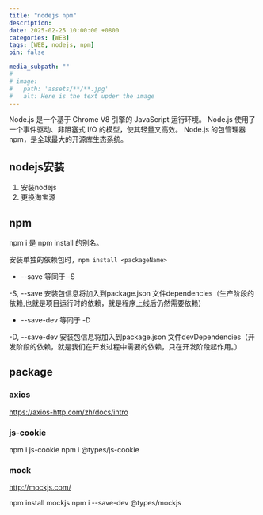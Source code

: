```yaml
---
title: "nodejs npm"
description: 
date: 2025-02-25 10:00:00 +0800
categories: [WEB]
tags: [WEB, nodejs, npm]
pin: false

media_subpath: ""
#
# image:
#   path: 'assets/**/**.jpg'
#   alt: Here is the text upder the image
---
```


Node.js 是一个基于 Chrome V8 引擎的 JavaScript 运行环境。 Node.js 使用了一个事件驱动、非阻塞式 I/O 的模型，使其轻量又高效。 Node.js 的包管理器 npm，是全球最大的开源库生态系统。

## nodejs安装
1. 安装nodejs
2. 更换淘宝源

## npm

npm i 是 npm install 的别名。

安装单独的依赖包时，`npm install <packageName>`

* --save 等同于 -S

-S, --save 安装包信息将加入到package.json 文件dependencies（生产阶段的依赖,也就是项目运行时的依赖，就是程序上线后仍然需要依赖）

* --save-dev 等同于 -D

-D, --save-dev 安装包信息将加入到package.json 文件devDependencies（开发阶段的依赖，就是我们在开发过程中需要的依赖，只在开发阶段起作用。）

## package

### axios
https://axios-http.com/zh/docs/intro

### js-cookie

npm i js-cookie
npm i @types/js-cookie

### mock

http://mockjs.com/

npm install mockjs
npm i --save-dev @types/mockjs
